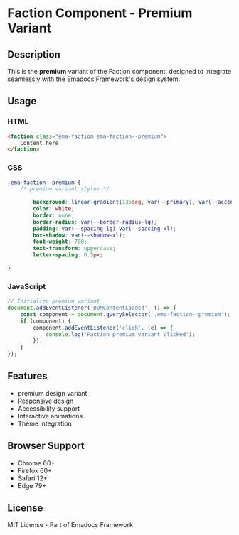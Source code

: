 # Faction Component - Premium Variant

## Description
This is the **premium** variant of the Faction component, designed to integrate seamlessly with the Emadocs Framework's design system.

## Usage

### HTML
```html
<faction class="ema-faction ema-faction--premium">
    Content here
</faction>
```

### CSS
```css
.ema-faction--premium {
    /* premium variant styles */
    
        background: linear-gradient(135deg, var(--primary), var(--accent));
        color: white;
        border: none;
        border-radius: var(--border-radius-lg);
        padding: var(--spacing-lg) var(--spacing-xl);
        box-shadow: var(--shadow-xl);
        font-weight: 700;
        text-transform: uppercase;
        letter-spacing: 0.5px;
    
}
```

### JavaScript
```javascript
// Initialize premium variant
document.addEventListener('DOMContentLoaded', () => {
    const component = document.querySelector('.ema-faction--premium');
    if (component) {
        component.addEventListener('click', (e) => {
            console.log('Faction premium variant clicked');
        });
    }
});
```

## Features
- premium design variant
- Responsive design
- Accessibility support
- Interactive animations
- Theme integration

## Browser Support
- Chrome 60+
- Firefox 60+
- Safari 12+
- Edge 79+

## License
MIT License - Part of Emadocs Framework
